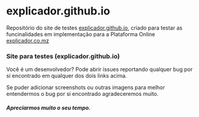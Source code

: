 # explicador.github.io

Repositório do site de testes [explicador.github.io](explicador.github.io), criado para testar as funcinalidades em implementação para a Plataforma Online [explicador.co.mz](explicador.co.mz)


### Site para testes (explicador.github.io)

Você é um desenvolvedor? Pode abrir issues reportando qualquer bug por si encontrado em qualquer dos dois links acima.

Se puder adicionar screenshots ou outras imagens para melhor entendermos o bug por si encontrado agradeceremos muito.



##### Apreciarmos muito o seu tempo.


